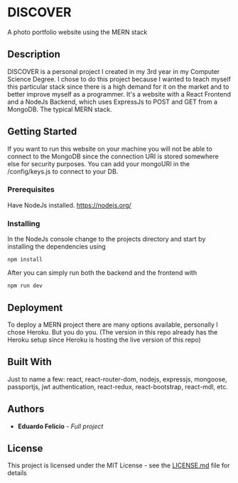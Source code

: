 # DISCOVER

A photo portfolio website using the MERN stack

## Description

DISCOVER is a personal project I created in my 3rd year in my Computer Science Degree. I chose to do this project because I wanted to teach myself this particular stack since there is a high demand for it on the market and to better improve myself as a programmer.
It's a website with a React Frontend and a NodeJs Backend, which uses ExpressJs to POST and GET from a MongoDB. The typical MERN stack.

## Getting Started

If you want to run this website on your machine you will not be able to connect to the MongoDB since the connection URI is stored somewhere else for security purposes. You can add your mongoURI in the /config/keys.js to connect to your DB.

### Prerequisites

Have NodeJs installed.
https://nodejs.org/

### Installing

In the NodeJs console change to the projects directory and start by installing the dependencies using

```
npm install
```

After you can simply run both the backend and the frontend with

```
npm run dev
```

## Deployment

To deploy a MERN project there are many options available, personally I chose Heroku. But you do you.
(The version in this repo already has the Heroku setup since Heroku is hosting the live version of this repo)

## Built With

Just to name a few:
react, react-router-dom, nodejs, expressjs, mongoose, passportjs, jwt authentication, react-redux, react-bootstrap, react-mdl, etc.

## Authors

* **Eduardo Felicio** - *Full project*

## License

This project is licensed under the MIT License - see the [LICENSE.md](LICENSE.md) file for details
